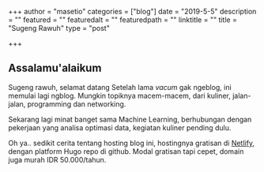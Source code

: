 +++
author = "masetio"
categories = ["blog"]
date = "2019-5-5"
description = ""
featured = ""
featuredalt = ""
featuredpath = ""
linktitle = ""
title = "Sugeng Rawuh"
type = "post"

+++
## Assalamu'alaikum
Sugeng rawuh, selamat datang
Setelah lama *vacum* gak ngeblog, ini memulai lagi ngblog.
Mungkin topiknya macem-macem, dari kuliner, jalan-jalan, programming dan networking.

Sekarang lagi minat banget sama Machine Learning, berhubungan dengan pekerjaan yang analisa optimasi data, kegiatan kuliner pending dulu.

Oh ya.. sedikit cerita tentang hosting blog ini, hostingnya gratisan di [Netlify](https://netlify.com), dengan platform Hugo repo di github. Modal gratisan tapi cepet, domain juga murah IDR 50.000/tahun.
